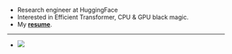 - Research engineer at HuggingFace
- Interested in Efficient Transformer, CPU & GPU black magic.
- My [**resume**](https://drive.google.com/file/d/126C_mDtxm_WL7ycGY4RxhPcFnTLwzavN/view?usp=sharing).
---
- ![](https://komarev.com/ghpvc/?username=3outeille&color=blueviolet)
